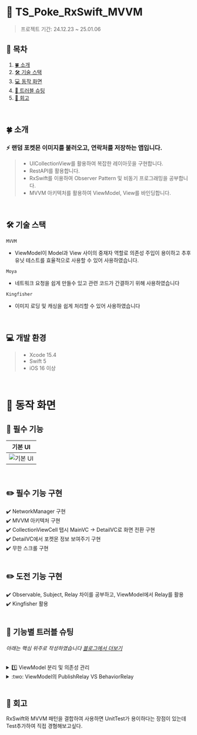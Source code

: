 
# 💫 TS_Poke_RxSwift_MVVM
> 프로젝트 기간: 24.12.23 ~ 25.01.06

## 📖 목차
1. [🍀 소개](#소개)
2. [🛠️ 기술 스택](#기술-스택)
3. [💻 동작 화면](#동작-화면)
4. [🧨 트러블 슈팅](#트러블-슈팅)
5. [📕 회고](#회고)
<br>

<a id="소개"></a>
## 🍀 소개
### :zap: 랜덤 포켓몬 이미지를 불러오고, 연락처를 저장하는 앱입니다.

> * UICollectionView를 활용하여 복잡한 레이아웃을 구현합니다.
> * RestAPI를 활용합니다.
> * RxSwift를 이용하여 Observer Pattern 및 비동기 프로그래밍을 공부합니다.
> * MVVM 아키텍처를 활용하여 ViewModel, View를 바인딩합니다.
<br>

<a id="기술-스택"></a>
## 🛠️ 기술 스택

`MVVM`
- ViewModel이 Model과 View 사이의 중재자 역할로 의존성 주입이 용이하고 추후 유닛 테스트를 효율적으로 사용할 수 있어 사용하였습니다.
  
`Moya`
- 네트워크 요청을 쉽게 만들수 있고 관련 코드가 간결하기 위해 사용하였습니다

`Kingfisher`
- 이미지 로딩 및 캐싱을 쉽게 처리할 수 있어 사용하였습니다
<br>

## :computer: 개발 환경
> * Xcode 15.4
> * Swift 5
> * iOS 16 이상
<br>

<a id="동작-화면"></a>
# 📱 동작 화면

## 💫 필수 기능

|기본 UI|
|:---:|
|![기본 UI](https://github.com/user-attachments/assets/0a62c6d7-eac9-457f-b0e0-123908a3c087)|
<br>

## ✏️ 필수 기능 구현
:heavy_check_mark: NetworkManager 구현
<br>
:heavy_check_mark: MVVM 아키텍처 구현
<br>
:heavy_check_mark: CollectionViewCell 탭시 MainVC -> DetailVC로 화면 전환 구현
<br>
:heavy_check_mark: DetailVC에서 포켓몬 정보 보여주기 구현
<br>
:heavy_check_mark: 무한 스크롤 구현
<br>
<br>
## ✏️ 도전 기능 구현
:heavy_check_mark: Observable, Subject, Relay 차이를 공부하고, ViewModel에서 Relay를 활용
<br>
:heavy_check_mark: Kingfisher 활용
<br>
<br>
<a id="트러블-슈팅"></a>
## 🧨  기능별 트러블 슈팅
###### 아래는 핵심 위주로 작성하였습니다 [블로그에서 더보기](https://velog.io/@sy0201/posts?q=Poke+Challenge)

<details>
<summary>1️⃣ ViewModel 분리 및 의존성 관리</summary>
<div markdown="1">
<br>

**배경 및 문제 상황** <br>
PokeViewModel 하나로 모든 로직(포켓몬 리스트 및 상세 정보)을 처리하던 구조에서 MainViewModel과 DetailViewModel로 분리하여 각각의 역할을 명확히 하고자 했습니다.
그러나 ViewModel 분리 이후, MainViewController에서 두 개의 ViewModel(MainViewModel, DetailViewModel)을 동시에 주입받게 되면서 아래와 같은 문제가 발생했습니다:

의존성 혼란: MainVC에서 DetailVC로 화면 전환 시 어떤 ViewModel을 주입해야 하는지 모호해졌습니다.
SRP 위반 가능성: MainViewController에서 DetailViewModel을 직접 다루는 방식은 단일 책임 원칙(SRP)을 벗어날 위험이 있었습니다.

**문제 원인** <br>
하나의 ViewController가 두 개 이상의 ViewModel을 사용하는 구조는 의존성 흐름이 복잡해지고 관리가 어려워질 수 있습니다.
MainViewController → MainViewModel → PokeRepository 및 DetailViewController → DetailViewModel → PokeRepository라는 명확한 의존성 흐름을 설계하지 못했습니다.
두 ViewModel의 역할이 구분되었음에도 불구하고 DetailViewModel을 MainViewController에서 직접 참조하여 책임 분리가 제대로 이루어지지 않았습니다.

**문제 해결 과정** <br>
1. 의존성 흐름 재정의
- ViewModel 간 직접 참조를 제거하고, ViewController와 ViewModel 간의 1:1 매칭 구조를 유지했습니다.
2. 책임 분리
- MainViewModel: 포켓몬 리스트 로드, 페이징, 새로고침 등 리스트 관련 로직 담당.
- DetailViewModel: 포켓몬 상세 정보 로드만 책임.
3. 의존성 주입 흐름 정리
- MainViewController는 MainViewModel만 주입받습니다.
- DetailViewController는 DetailViewModel만 주입받습니다.
- MainViewModel이 createDetailViewModel(for:) 메서드를 통해 필요한 DetailViewModel을 생성하도록 했습니다.

**최종 코드**<br>
```swift
final class MainViewModel {
    private let repository: PokeRepositoryProtocol

    init(repository: PokeRepositoryProtocol) {
        self.repository = repository
    }

    func createDetailViewModel(for id: Int) -> DetailViewModel {
        return DetailViewModel(repository: repository, pokemonID: id)
    }
}
```

```swift
final class DetailViewModel {
    private let repository: PokeRepositoryProtocol
    private let disposeBag = DisposeBag()
    private let pokemonID: Int
    
    let pokeDetail = PublishRelay<PokeDetail>()
    
    init(repository: PokeRepositoryProtocol, pokemonID: Int) {
        self.repository = repository
        self.pokemonID = pokemonID
    }
    
    func loadPokeDetail() {
        repository.fetchPokeDetail(id: pokemonID)
            .observe(on: MainScheduler.instance)
            .subscribe(onSuccess: { [weak self] detail in
                self?.pokeDetail.accept(detail)
            }, onFailure: { error in
                print("Error loading poke detail: \(error.localizedDescription)")
            })
            .disposed(by: disposeBag)
    }
}
```
**결론 및 교훈** <br>
- MainViewController는 MainViewModel과만 바인딩, DetailViewController는 DetailViewModel과만 바인딩하도록 하여 관리의 용이성을 높였습니다.
- ViewModel 생성은 필요할 때 상위 ViewModel에서 처리하여 ViewController의 의존성을 최소화했습니다.
- ViewController와 ViewModel 간의 1:1 매칭을 유지하여 SRP를 준수하고 코드 복잡도를 줄였습니다

 <br>
</div>
</details>

<details>
<summary>:two: ViewModel의 PublishRelay VS BehaviorRelay </summary>
<div markdown="2">
<br>

**배경 및 고민 상황** <br>
저는 처음에 BehaviorRelayfor pokeList및 pokeDetail속성을 사용했습니다.
왜냐하면 넷플릭스 클론 코딩 강의에서는 PublishRelay를 사용하였기때문에 BehaviorRelay과 PublishRelay에 대해 궁금점이 생겼습니다.

**문제 해결 과정** <br>
BehaviorRelay와 PublishRelay를 먼저 비교해본 후 처음 코드 작성시에는 BehaviorRelay를 사용하였습니다. 그 이유는 pokeList와 같이 뷰에 지속적으로 표시되는 데이터 스트림에 적합하다고 판단하였기 때문입니다. 하지만 단순하게 UI처리만을 위해 PublishRelay 최종 결정하게 되었습니다.

| 특성               | BehaviorRelay                                     | PublishRelay                                  |
|--------------------|--------------------------------------------------|-----------------------------------------------|
| **최신 값 유지**     | 최신 값을 유지하고 새로운 구독자에게 전달           | 최신 값은 유지되지 않음, 새로운 이벤트만 전달    |
| **초기값 설정**      | 초기값을 설정해야 함                              | 초기값 설정 필요 없음                         |
| **상태 저장**        | 지속적으로 사용 가능한 상태 저장 데이터를 유지   | 상태 저장 기능 없음                          |
| **불필요한 업데이트**| 상태 저장 특성으로 불필요한 업데이트 발생 가능    | 불필요한 업데이트 없음                       |
| **이벤트 전송**      | 새로운 이벤트와 최신 값을 구독자에게 전달         | 새로운 이벤트만 전송                         |
| **적합한 용도**      | 상태 저장 데이터 흐름, 지속적인 상태 관리 필요   | 단방향 데이터 흐름, 최신 데이터만 중요할 때 적합  |
| **오버헤드**         | 상태 저장으로 인해 오버헤드 발생 가능             | 가볍고 최신 상태만 유지하여 오버헤드 방지      |


**결론 및 교훈** <br>
특정 데이터 흐름의 요구사항에 맞는 적절한 릴레이 유형( PublishRelayvs. BehaviorRelay)을 선택하는 것이 중요하는 것을 깨달았습니다. 각각의 특성을 확인하고 장단점을 알게되면 구현을 단순화하고 성능을 향상시킬 수 있다는 점을 배웠습니다.

<br>
</div>
</details>
<br>

<a id="회고"></a>
## 📕 회고<br>
RxSwift와 MVVM 패턴을 결합하여 사용하면 UnitTest가 용이하다는 장점이 있는데
Test추가하여 직접 경혐해보고싶다.
